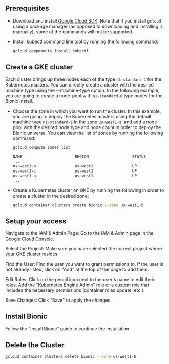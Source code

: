 ## Prerequisites

* Download and install [Google Cloud SDK](https://cloud.google.com/sdk/docs/install). Note that if you install `gcloud` using a package manager (as opposed to downloading and installing it manually), some of the commands will not be supported.

* Install kubectl command line tool by running the following command:

    ```sh
    gcloud components install kubectl
    ```

## Create a GKE cluster

Each cluster brings up three nodes each of the type `n1-standard-1` for the Kubernetes masters. You can directly create a cluster with the desired machine type using the --machine-type option. In the following example, you are going to create a node-pool with `n1-standard-8` type nodes for the Bionic install.

* Choose the zone in which you want to run the cluster. In this example, you are going to deploy the Kubernetes masters using the default machine type `n1-standard-1` in the zone `us-west1-a`, and add a node pool with the desired node type and node count in order to deploy the Bionic universe. You can view the list of zones by running the following command:

    ```sh
    gcloud compute zones list
    ```

    ```sh
    NAME                       REGION                   STATUS
    ...
    us-west1-b                 us-west1                 UP
    us-west1-c                 us-west1                 UP
    us-west1-a                 us-west1                 UP
    ...
    ```

* Create a Kubernetes cluster on GKE by running the following in order to create a cluster in the desired zone:

    ```sh
    gcloud container clusters create bionic --zone us-west1-b
    ```

## Setup your access

Navigate to the IAM & Admin Page:
    Go to the IAM & Admin page in the Google Cloud Console.

Select the Project:
    Make sure you have selected the correct project where your GKE cluster resides.

Find the User:
    Find the user you want to grant permissions to. If the user is not already listed, click on "Add" at the top of the page to add them.

Edit Roles:
    Click on the pencil icon next to the user's name to edit their roles.
    Add the "Kubernetes Engine Admin" role or a custom role that includes the necessary permissions (container.roles.update, etc.).

Save Changes:
    Click "Save" to apply the changes.

## Install Bionic

Follow the "Install Bionic" guide to continue the installation.

## Delete the Cluster

```sh
gcloud container clusters delete bionic --zone us-west1-b
```
